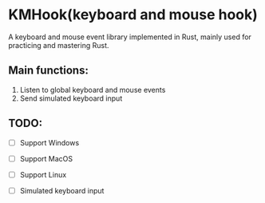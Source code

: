 # KMHook(keyboard and mouse hook)

A keyboard and mouse event library implemented in Rust, mainly used for practicing and mastering Rust.

## Main functions:

1. Listen to global keyboard and mouse events
2. Send simulated keyboard input

## TODO:

- [ ] Support Windows
- [ ] Support MacOS
- [ ] Support Linux
- [ ] Simulated keyboard input

